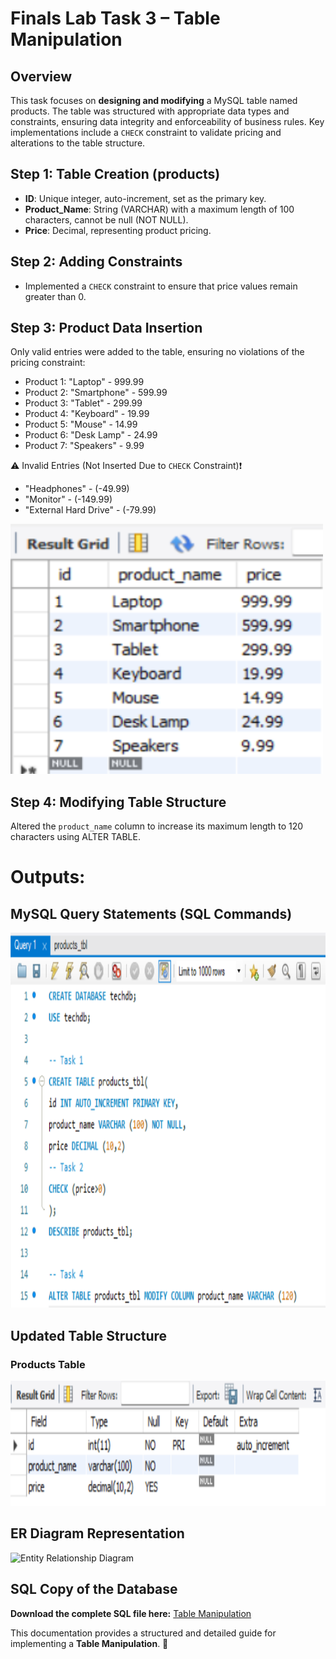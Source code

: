 # Finals Lab Task 3 – Table Manipulation

## Overview
This task focuses on **designing and modifying** a MySQL table named products. The table was structured with appropriate data types and constraints, ensuring data integrity and enforceability of business rules. Key implementations include a `CHECK` constraint to validate pricing and alterations to the table structure.

## Step 1: Table Creation (products)
- **ID**: Unique integer, auto-increment, set as the primary key.
- **Product_Name**: String (VARCHAR) with a maximum length of 100 characters, cannot be null (NOT NULL).
- **Price**: Decimal, representing product pricing.

## Step 2: Adding Constraints
- Implemented a `CHECK` constraint to ensure that price values remain greater than 0.

## Step 3: Product Data Insertion
Only valid entries were added to the table, ensuring no violations of the pricing constraint:
- Product 1: "Laptop" - 999.99
- Product 2: "Smartphone" - 599.99
- Product 3: "Tablet" - 299.99
- Product 4: "Keyboard" - 19.99
- Product 5: "Mouse" - 14.99
- Product 6: "Desk Lamp" - 24.99
- Product 7: "Speakers" - 9.99

⚠️ Invalid Entries (Not Inserted Due to `CHECK` Constraint)❗
- "Headphones" - (-49.99)
- "Monitor" - (-149.99)
- "External Hard Drive" - (-79.99)

<img src="images/productstbl.png" alt="Alt Text" width="500" height="400">

## Step 4: Modifying Table Structure
Altered the `product_name` column to increase its maximum length to 120 characters using ALTER TABLE.

# Outputs:
## MySQL Query Statements (SQL Commands)
<img src="images/querystatementsft3.png" alt="SQL Query Statements" width="800" height="600">

## Updated Table Structure
### Products Table
<img src="images/descproductstbl.png" alt="Products Table Preview" width="600" height="200">

## ER Diagram Representation
<img src="images/erdiagram.png" alt="Entity Relationship Diagram" width="600" height="200">

## SQL Copy of the Database
**Download the complete SQL file here:** [Table Manipulation](https://github.com/angelie2/EDM-Projects-Fajarito/blob/main/rawfile/FInal%20Task%201%20Event%20Management.sql)

This documentation provides a structured and detailed guide for implementing a **Table Manipulation**. 🚀


